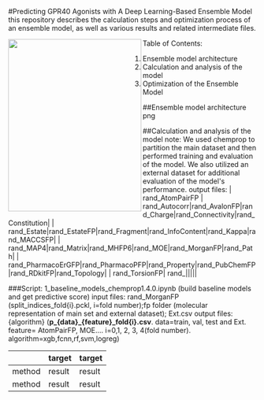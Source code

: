 #Predicting GPR40 Agonists with A Deep Learning-Based Ensemble Model
this repository describes the calculation steps and optimization process of an ensemble model, as well as various results and related intermediate files.

<a href="url"><img src="./docs/molmap.log.png" align="left" height="350" width="270" ></a>

Table of Contents:

1. Ensemble model architecture
2. Calculation and analysis of the model
3. Optimization of the Ensemble Model

##Ensemble model architecture
png

##Calculation and analysis of the model
note: We used chemprop to partition the main dataset and then performed training and evaluation of the model. We also utilized an external dataset for additional evaluation of the model's performance.
output files: 
| rand_AtomPairFP | rand_Autocorr|rand_AvalonFP|rand_Charge|rand_Connectivity|rand_Constitution|
| rand_Estate|rand_EstateFP|rand_Fragment|rand_InfoContent|rand_Kappa|rand_MACCSFP|
| rand_MAP4|rand_Matrix|rand_MHFP6|rand_MOE|rand_MorganFP|rand_Path|
| rand_PharmacoErGFP|rand_PharmacoPFP|rand_Property|rand_PubChemFP|rand_RDkitFP|rand_Topology|
| rand_TorsionFP| rand_|||||

###Script: 1_baseline_models_chemprop1.4.0.ipynb (build baseline models and get predictive score)
input files: rand_MorganFP (split_indices_fold{i}.pckl, i=fold number);fp folder (molecular representation of main set and external dataset); Ext.csv
output files: {algorithm} (**p_{data}_{feature}_fold{i}.csv**. data=train, val, test and Ext. feature= AtomPairFP, MOE.... i=0,1, 2, 3, 4(fold number). algorithm=xgb,fcnn,rf,svm,logreg)

| | target | target |  
| --- | --- | --- |  
| method| result | result |  
| method| result | result | 
